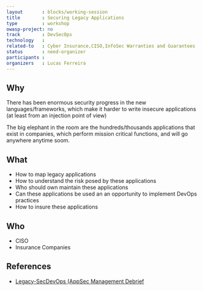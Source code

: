 ```yaml
---
layout       : blocks/working-session
title        : Securing Legacy Applications
type         : workshop
owasp-project: no
track        : DevSecOps
technology   :
related-to   : Cyber Insurance,CISO,InfoSec Warranties and Guarantees
status       : need-organizer
participants :
organizers   : Lucas Ferreira
---
```


## Why

There has been enormous security progress in the new languages/frameworks, which make it harder to write insecure applications (at least from an injection point of view)

The big elephant in the room are the hundreds/thousands applications that exist in companies, which perform mission critical functions, and will go anywhere anytime soom.

## What

 - How to map legacy applications
 - How to understand the risk posed by these applications
 - Who should own maintain these applications
 - Can these applications be used an an opportunity to implement DevOps practices
 - How to insure these applications

## Who

 - CISO
 - Insurance Companies

## References

 - [Legacy-SecDevOps (AppSec Management Debrief](http://blog.diniscruz.com/2017/04/presentation-legacy-secdevops-appsec.html)

